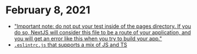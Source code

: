 # February 8, 2021

- ["Important note: do not put your test inside of the pages directory. If you do so, NextJS will consider this file to be a route of your application, and you will get an error like this when you try to build your app."](https://medium.com/frontend-digest/setting-up-testing-library-with-nextjs-a9702cbde32d)
- [`.eslintrc.js` that supports a mix of JS and TS](https://github.com/d4rekanguok/gatsby-typescript/blob/master/.eslintrc.js)
